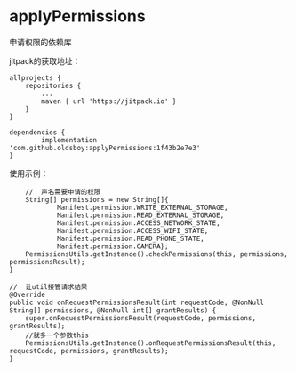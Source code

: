 # applyPermissions
申请权限的依赖库

jitpack的获取地址：

	allprojects {
		repositories {
			...
			maven { url 'https://jitpack.io' }
		}
	}

	dependencies {
	        implementation 'com.github.oldsboy:applyPermissions:1f43b2e7e3'
	}

使用示例：


        //  声名需要申请的权限
        String[] permissions = new String[]{
                Manifest.permission.WRITE_EXTERNAL_STORAGE,
                Manifest.permission.READ_EXTERNAL_STORAGE,
                Manifest.permission.ACCESS_NETWORK_STATE,
                Manifest.permission.ACCESS_WIFI_STATE,
                Manifest.permission.READ_PHONE_STATE,
                Manifest.permission.CAMERA};
        PermissionsUtils.getInstance().checkPermissions(this, permissions, permissionsResult);
    }
    
    //  让util接管请求结果
    @Override
    public void onRequestPermissionsResult(int requestCode, @NonNull String[] permissions, @NonNull int[] grantResults) {
        super.onRequestPermissionsResult(requestCode, permissions, grantResults);
        //就多一个参数this
        PermissionsUtils.getInstance().onRequestPermissionsResult(this, requestCode, permissions, grantResults);
    }

